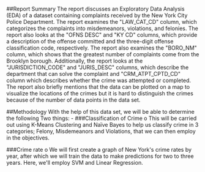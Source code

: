 ##Report Summary
The report discusses an Exploratory Data Analysis (EDA) of a dataset containing complaints received by the New York City Police Department. The report examines the "LAW_CAT_CD" column, which categorizes the complaints into misdemeanors, violations, and felonies. The report also looks at the "OFNS DESC" and "KY CD" columns, which provide a description of the offense committed and the three-digit offense classification code, respectively. The report also examines the "BORO_NM" column, which shows that the greatest number of complaints come from the Brooklyn borough. Additionally, the report looks at the "JURISDICTION_CODE" and "JURIS_DESC" columns, which describe the department that can solve the complaint and "CRM_ATPT_CPTD_CD" column which describes whether the crime was attempted or completed. The report also briefly mentions that the data can be plotted on a map to visualize the locations of the crimes but it is hard to distinguish the crimes because of the number of data points in the data set.

##Methodology
With the help of this data set, we will be able to determine the following Two things: - 
###Classification of Crime 
o	This will be carried out using K-Means Clustering and Naïve Bayes to help us classify crime in 3 categories; Felony, Misdemeanors and Violations, that we can then employ in the objectives. 


###Crime rate
o	We will first create a graph of New York's crime rates by year, after which we will train the data to make predictions for two to three years. Here, we'll employ SVM and Linear Regression.
